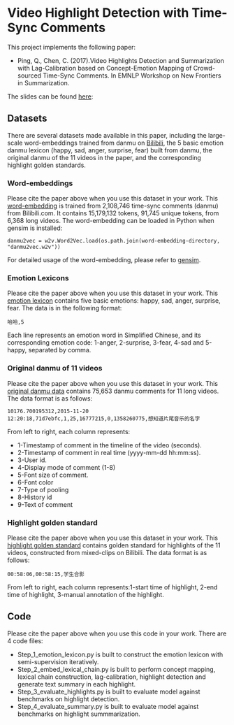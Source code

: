 # Video Highlight Detection with Time-Sync Comments

This project implements the following paper:

* Ping, Q., Chen, C. (2017).Video Highlights Detection and Summarization with Lag-Calibration based on Concept-Emotion Mapping of Crowd-sourced Time-Sync Comments. In EMNLP Workshop on New Frontiers in Summarization.

The slides can be found [here](https://drive.google.com/open?id=0ByRn2qS9cc0-aE5ybVZERlNWbUE):



## Datasets

There are several datasets made available in this paper, including the large-scale word-embeddings trained from danmu on [Bilibili](https://www.bilibili.com/), the 5 basic emotion danmu lexicon (happy, sad, anger, surprise, fear) built from danmu, the original danmu of the 11 videos in the paper, and the corresponding highlight golden standards.
### Word-embeddings

Please cite the paper above when you use this dataset in your work. This [word-embedding](https://drive.google.com/open?id=0ByRn2qS9cc0-eVd5UXlXc2tmQ1U) is trained from 2,108,746 time-sync comments (danmu) from Bilibili.com. It contains 15,179,132 tokens, 91,745 unique tokens, from 6,368 long videos. 
The word-embedding can be loaded in Python when gensim is installed:

```
danmu2vec = w2v.Word2Vec.load(os.path.join(word-embedding-directory, "danmu2vec.w2v"))
```
For detailed usage of the word-embedding, please refer to [gensim](https://radimrehurek.com/gensim/models/word2vec.html).

### Emotion Lexicons

Please cite the paper above when you use this dataset in your work. This [emotion lexicon](https://drive.google.com/open?id=0ByRn2qS9cc0-bVc3eUZhaHFhR3M) contains five basic emotions: happy, sad, anger, surprise, fear.
The data is in the following format:

```
哈哈,5
```
Each line represents an emotion word in Simplified Chinese, and its corresponding emotion code: 1-anger, 2-surprise, 3-fear, 4-sad and 5-happy, separated by comma. 

### Original danmu of 11 videos

Please cite the paper above when you use this dataset in your work. This [original danmu data](https://drive.google.com/open?id=0ByRn2qS9cc0-UDJ1Y2gzcm9IYlE) contains 75,653 danmu comments for 11 long videos. 
The data format is as follows:
```
10176.700195312,2015-11-20 12:20:18,71d7ebfc,1,25,16777215,0,1358260775,想知道片尾音乐的名字
```
From left to right, each column represents:
* 1-Timestamp of comment in the timeline of the video (seconds).
* 2-Timestamp of comment in real time (yyyy-mm-dd hh:mm:ss).
* 3-User id.
* 4-Display mode of comment (1-8)
* 5-Font size of comment.
* 6-Font color
* 7-Type of pooling
* 8-History id
* 9-Text of comment

### Highlight golden standard

Please cite the paper above when you use this dataset in your work. This [highlight golden standard](https://drive.google.com/open?id=0ByRn2qS9cc0-SXE5WExOQ0Q4dTg) contains golden standard for highlights of the 11 videos, constructed from mixed-clips on Bilibili.
The data format is as follows:
```
00:58:06,00:58:15,学生合影
```
From left to right, each column represents:1-start time of highlight, 2-end time of highlight, 3-manual annotation of the highlight.

## Code
Please cite the paper above when you use this code in your work. 
There are 4 code files:
* Step_1_emotion_lexicon.py is built to construct the emotion lexicon with semi-supervision iteratively.
* Step_2_embed_lexical_chain.py is built to perform concept mapping, lexical chain construction, lag-calibration, highlight detection and generate text summary in each highlight.
* Step_3_evaluate_highlights.py is built to evaluate model against benchmarks on highlight detection.
* Step_4_evaluate_summary.py is built to evaluate model against benchmarks on highlight summmarization.

